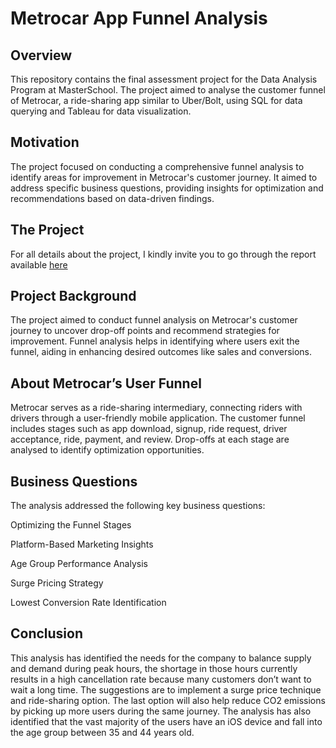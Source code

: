 # Metrocar App Funnel Analysis

## Overview

This repository contains the final assessment project for the Data Analysis Program at MasterSchool. The project aimed to analyse the customer funnel of Metrocar, a ride-sharing app similar to Uber/Bolt, using SQL for data querying and Tableau for data visualization.

## Motivation

The project focused on conducting a comprehensive funnel analysis to identify areas for improvement in Metrocar's customer journey. It aimed to address specific business questions, providing insights for optimization and recommendations based on data-driven findings.

## The Project

For all details about the project, I kindly invite you to go through the report available [here](https://acrobat.adobe.com/id/urn:aaid:sc:EU:42a6ba54-cc40-4cd0-84bd-46f026440eb6)

## Project Background

The project aimed to conduct funnel analysis on Metrocar's customer journey to uncover drop-off points and recommend strategies for improvement. Funnel analysis helps in identifying where users exit the funnel, aiding in enhancing desired outcomes like sales and conversions.

## About Metrocar’s User Funnel

Metrocar serves as a ride-sharing intermediary, connecting riders with drivers through a user-friendly mobile application. The customer funnel includes stages such as app download, signup, ride request, driver acceptance, ride, payment, and review. Drop-offs at each stage are analysed to identify optimization opportunities.

## Business Questions

The analysis addressed the following key business questions:

Optimizing the Funnel Stages

Platform-Based Marketing Insights

Age Group Performance Analysis

Surge Pricing Strategy

Lowest Conversion Rate Identification

## Conclusion
This analysis has identified the needs for the company to balance supply and demand during peak hours, the shortage in those hours currently results in a high cancellation rate because many customers don’t want to wait a long time. The suggestions are to implement a surge price technique and ride-sharing option. The last option will also help reduce CO2 emissions by picking up more users during the same journey. The analysis has also identified that the vast majority of the users have an iOS device and fall into the age group between 35 and 44 years old.

